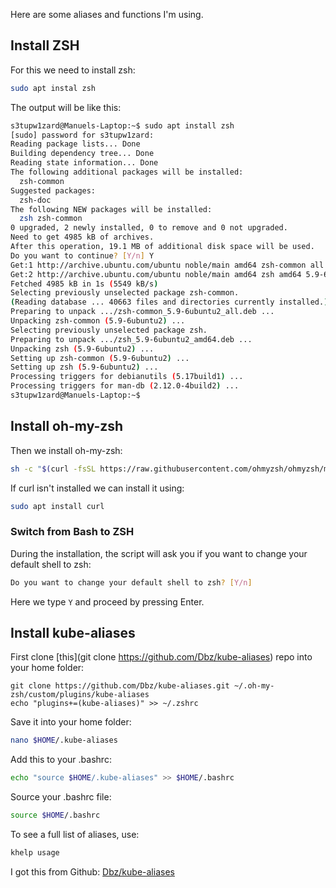 Here are some aliases and functions I'm using.

## Install ZSH

For this we need to install zsh:

```bash
sudo apt instal zsh
```

The output will be like this:

```bash
s3tupw1zard@Manuels-Laptop:~$ sudo apt install zsh
[sudo] password for s3tupw1zard:
Reading package lists... Done
Building dependency tree... Done
Reading state information... Done
The following additional packages will be installed:
  zsh-common
Suggested packages:
  zsh-doc
The following NEW packages will be installed:
  zsh zsh-common
0 upgraded, 2 newly installed, 0 to remove and 0 not upgraded.
Need to get 4985 kB of archives.
After this operation, 19.1 MB of additional disk space will be used.
Do you want to continue? [Y/n] Y
Get:1 http://archive.ubuntu.com/ubuntu noble/main amd64 zsh-common all 5.9-6ubuntu2 [4173 kB]
Get:2 http://archive.ubuntu.com/ubuntu noble/main amd64 zsh amd64 5.9-6ubuntu2 [812 kB]
Fetched 4985 kB in 1s (5549 kB/s)
Selecting previously unselected package zsh-common.
(Reading database ... 40663 files and directories currently installed.)
Preparing to unpack .../zsh-common_5.9-6ubuntu2_all.deb ...
Unpacking zsh-common (5.9-6ubuntu2) ...
Selecting previously unselected package zsh.
Preparing to unpack .../zsh_5.9-6ubuntu2_amd64.deb ...
Unpacking zsh (5.9-6ubuntu2) ...
Setting up zsh-common (5.9-6ubuntu2) ...
Setting up zsh (5.9-6ubuntu2) ...
Processing triggers for debianutils (5.17build1) ...
Processing triggers for man-db (2.12.0-4build2) ...
s3tupw1zard@Manuels-Laptop:~$
```

## Install oh-my-zsh

Then we install oh-my-zsh:

```bash
sh -c "$(curl -fsSL https://raw.githubusercontent.com/ohmyzsh/ohmyzsh/master/tools/install.sh)"
```

If curl isn't installed we can install it using:

```bash
sudo apt install curl
```

### Switch from Bash to ZSH


During the installation, the script will ask you if you want to change your default shell to zsh:

```bash
Do you want to change your default shell to zsh? [Y/n]
```

Here we type `Y` and proceed by pressing Enter.

## Install kube-aliases

First clone [this](git clone https://github.com/Dbz/kube-aliases) repo into your home folder:

```
git clone https://github.com/Dbz/kube-aliases.git ~/.oh-my-zsh/custom/plugins/kube-aliases
echo "plugins+=(kube-aliases)" >> ~/.zshrc
```


Save it into your home folder:

```bash
nano $HOME/.kube-aliases
```

Add this to your .bashrc:

```bash
echo "source $HOME/.kube-aliases" >> $HOME/.bashrc
```

Source your .bashrc file:

```bash
source $HOME/.bashrc
```

To see a full list of aliases, use:

```bash
khelp usage
```


I got this from Github: [Dbz/kube-aliases](https://github.com/Dbz/kube-aliases)

